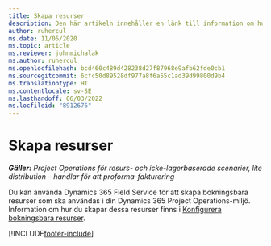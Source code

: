 ```yaml
---
title: Skapa resurser
description: Den här artikeln innehåller en länk till information om hur du skapar bokningsbara resurser.
author: ruhercul
ms.date: 11/05/2020
ms.topic: article
ms.reviewer: johnmichalak
ms.author: ruhercul
ms.openlocfilehash: bcd460c489d428238d27f87968e9afb62fde0cb1
ms.sourcegitcommit: 6cfc50d89528df977a8f6a55c1ad39d99800d9b4
ms.translationtype: HT
ms.contentlocale: sv-SE
ms.lasthandoff: 06/03/2022
ms.locfileid: "8912676"
---
```

# <a name="create-resources"></a>Skapa resurser

_**Gäller:** Project Operations för resurs- och icke-lagerbaserade scenarier, lite distribution – handlar för att proforma-fakturering_

Du kan använda Dynamics 365 Field Service för att skapa bokningsbara resurser som ska användas i din Dynamics 365 Project Operations-miljö. Information om hur du skapar dessa resurser finns i [Konfigurera bokningsbara resurser](/dynamics365/field-service/set-up-bookable-resources).


[!INCLUDE[footer-include](../includes/footer-banner.md)]